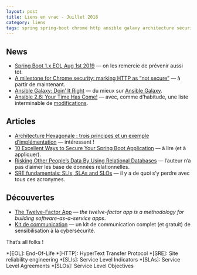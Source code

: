 ```yaml
---
layout: post
title: Liens en vrac - Juillet 2018
category: liens
tags: spring spring-boot chrome http ansible galaxy architecture sécurité chiffrement sre slo sli sla
---
```


## News

* [Spring Boot 1.x EOL Aug 1st 2019](https://spring.io/blog/2018/07/30/spring-boot-1-x-eol-aug-1st-2019)
  — on les remercie de prévenir aussi tôt.
* [A milestone for Chrome security: marking HTTP as “not secure”](https://www.blog.google/products/chrome/milestone-chrome-security-marking-http-not-secure/)
  — à partir de maintenant.
* [Ansible Galaxy: Doin’ It Right](https://www.ansible.com/blog/ansible-galaxy-doin-it-right)
  — du mieux sur [Ansible Galaxy](https://galaxy.ansible.com/).
* [Ansible 2.6: Your Time Has Come!](https://www.ansible.com/blog/your-time-has-come-ansible-2-6)
  — avec, comme d’habitude, une liste interminable de [modifications](https://github.com/ansible/ansible/blob/stable-2.6/changelogs/CHANGELOG-v2.6.rst).

## Articles

* [Architecture Hexagonale : trois principes et un exemple d’implémentation](https://blog.octo.com/architecture-hexagonale-trois-principes-et-un-exemple-dimplementation/)
  — intéressant !
* [10 Excellent Ways to Secure Your Spring Boot Application](https://developer.okta.com/blog/2018/07/30/10-ways-to-secure-spring-boot)
  — à lire (et à appliquer).
* [Risking Other People’s Data By Using Relational Databases](https://codeburst.io/are-companies-just-too-lazy-to-encrypt-your-data-6bd3dee4d305)
  — l’auteur n’a pas d’aimer les base de données relationnelles.
* [SRE fundamentals: SLIs, SLAs and SLOs](https://cloudplatform.googleblog.com/2018/07/sre-fundamentals-slis-slas-and-slos.html)
  — il y a de quoi s’y perdre avec tous ces acronymes.

## Découvertes

* [The Twelve-Factor App](https://12factor.net/)
  — _the twelve-factor app is a methodology for building software-as-a-service apps_.
* [Kit de communication](https://www.cybermalveillance.gouv.fr/tous-nos-contenus/a-propos/kit-de-communication)
  — un kit de communication complet (et gratuit) de sensibilisation à la cybersécurité.

That’s all folks !

*[EOL]: End-Of-Life
*[HTTP]: HyperText Transfer Protocol
*[SRE]: Site reliability engineering
*[SLIs]: Service Level Indicators
*[SLAs]: Service Level Agreements
*[SLOs]: Service Level Objectives
